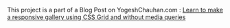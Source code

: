 This project is a part of a Blog Post on YogeshChauhan.com : <a href="https://yogeshchauhan.com/learn-to-make-a-responsive-gallery-using-css-grid-and-without-media-queries/" target="_blank">Learn to make a responsive gallery using CSS Grid and without media queries</a>

